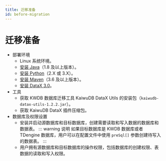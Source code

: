 ```yaml
---
title: 迁移准备
id: before-migration
---
```


# 迁移准备

- 部署环境
  - Linux 系统环境。
  - [安装 Java](https://docs.oracle.com/en/java/javase/22/install/overview-jdk-installation.html)（1.8 及以上版本）。
  - [安装 Python](https://www.python.org/downloads/)（2.X 或 3.X）。
  - [安装 Maven](https://maven.apache.org/install.html)（3.6 及以上版本）。
  - [安装 DataX 3.0](https://gitee.com/mirrors/DataX/blob/master/userGuid.md)。
- 工具
  - 获取 KWDB 数据库迁移工具 KaiwuDB DataX Utils 的安装包（`kaiwudb-datax-utils-1.2.2.jar`）。
  - 获取 KaiwuDB DataX 插件压缩包。
- 数据库及权限设置
  - 安装并启动源数据库和目标数据库，创建需要读取和写入数据的数据库和数据表。
    ::: warning 说明
    如果目标数据库是 KWDB 数据库或者 TDengine 数据库，用户可以在配置文件中使用 `preSql[]` 参数创建待写入的数据表。
    :::
  - 用户拥有源数据库和目标数据库的操作权限，包括数据库的创建权限、表数据的读取和写入权限。
